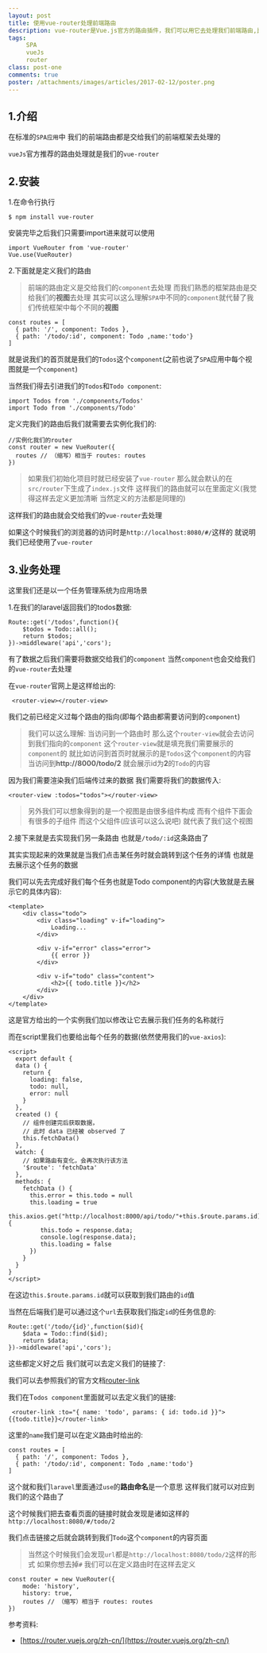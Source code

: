 ```yaml
---
layout: post
title: 使用vue-router处理前端路由
description: vue-router是Vue.js官方的路由插件，我们可以用它去处理我们前端路由,比较适合用于构建单页面应用
tags:
     SPA
     vueJs
     router
class: post-one
comments: true
poster: /attachments/images/articles/2017-02-12/poster.png
---
```


## 1.介绍
在标准的`SPA应用`中 我们的前端路由都是交给我们的前端框架去处理的

`vueJs`官方推荐的路由处理就是我们的`vue-router`

## 2.安装
1.在命令行执行
```
$ npm install vue-router
```
安装完毕之后我们只需要import进来就可以使用
```php?start_inline=1
import VueRouter from 'vue-router'
Vue.use(VueRouter)
```
2.下面就是定义我们的路由

> 前端的路由定义是交给我们的`component`去处理 而我们熟悉的框架路由是交给我们的**视图**去处理
  其实可以这么理解`SPA`中不同的`component`就代替了我们传统框架中每个不同的**视图**
  
```php?start_inline=1
const routes = [
  { path: '/', component: Todos },
  { path: '/todo/:id', component: Todo ,name:'todo'}
]
```
就是说我们的首页就是我们的`Todos`这个`component`(之前也说了`SPA`应用中每个视图就是一个`component`)

当然我们得去引进我们的`Todos`和`Todo component`:
```php?start_inline=1
import Todos from './components/Todos'
import Todo from './components/Todo'
```
定义完我们的路由后我们就需要去实例化我们的:
```php?start_inline=1
//实例化我们的router
const router = new VueRouter({
  routes // （缩写）相当于 routes: routes
})
```

> 如果我们初始化项目时就已经安装了`vue-router` 那么就会默认的在`src/router`下生成了`index.js`文件
  这样我们的路由就可以在里面定义(我觉得这样去定义更加清晰 当然定义的方法都是同理的)
  
这样我们的路由就会交给我们的`vue-router`去处理

如果这个时候我们的浏览器的访问时是`http://localhost:8080/#/`这样的 就说明我们已经使用了`vue-router`

## 3.业务处理
这里我们还是以一个任务管理系统为应用场景

1.在我们的laravel返回我们的todos数据:
```php?start_inline=1
Route::get('/todos',function(){
    $todos = Todo::all();
    return $todos;
})->middleware('api','cors');
```

有了数据之后我们需要将数据交给我们的`component` 当然`component`也会交给我们的`vue-router`去处理

在`vue-router`官网上是这样给出的:
```php?start_inline=1
 <router-view></router-view>
```
我们之前已经定义过每个路由的指向(即每个路由都需要访问到的`component`)

> 我们可以这么理解: 当访问到一个路由时 那么这个`router-view`就会去访问到我们指向的`component`
 这个`router-view`就是填充我们需要展示的`component`的
 就比如访问到首页时就展示的是`Todos`这个`component`的内容 
 当访问到**http://8000/todo/2** 就会展示id为**2**的`Todo`的内容

因为我们需要渲染我们后端传过来的数据 我们需要将我们的数据传入:
```php?start?inline=1
<router-view :todos="todos"></router-view>
```

> 另外我们可以想象得到的是一个视图是由很多组件构成 而有个组件下面会有很多的子组件 而这个父组件(应该可以这么说吧)
  就代表了我们这个视图
  
2.接下来就是去实现我们另一条路由 也就是`/todo/:id`这条路由了

其实实现起来的效果就是当我们点击某任务时就会跳转到这个任务的详情 也就是去展示这个任务的数据

我们可以先去完成好我们每个任务也就是Todo component的内容(大致就是去展示它的具体内容):
```php?start_inline=1
<template>
    <div class="todo">
        <div class="loading" v-if="loading">
            Loading...
        </div>

        <div v-if="error" class="error">
            {{ error }}
        </div>

        <div v-if="todo" class="content">
            <h2>{{ todo.title }}</h2>
        </div>
    </div>
</template>
```
这是官方给出的一个实例我们加以修改让它去展示我们任务的名称就行

而在script里我们也要给出每个任务的数据(依然使用我们的`vue-axios`):
```php?start_inline=1
<script>
  export default {
  data () {
    return {
      loading: false,
      todo: null,
      error: null
    }
  },
  created () {
    // 组件创建完后获取数据，
    // 此时 data 已经被 observed 了
    this.fetchData()
  },
  watch: {
    // 如果路由有变化，会再次执行该方法
    '$route': 'fetchData'
  },
  methods: {
    fetchData () {
      this.error = this.todo = null
      this.loading = true
      this.axios.get("http://localhost:8000/api/todo/"+this.$route.params.id).then(response=>{
         this.todo = response.data;
         console.log(response.data);
         this.loading = false
      })
    }
  }
}
</script>
```
在这边`this.$route.params.id`就可以获取到我们路由的`id`值

当然在后端我们是可以通过这个`url`去获取我们指定`id`的任务信息的:
```php?start_inline=1
Route::get('/todo/{id}',function($id){
    $data = Todo::find($id);
    return $data;
})->middleware('api','cors');
```
这些都定义好之后 我们就可以去定义我们的链接了:

我们可以去参照我们的官方文档[router-link](https://router.vuejs.org/zh-cn/api/router-link.html)

我们在T`odos component`里面就可以去定义我们的链接:
```php?start_inline=1
 <router-link :to="{ name: 'todo', params: { id: todo.id }}">{{todo.title}}</router-link>
```
这里的`name`我们是可以在定义路由时给出的:
```php?start_inline=1
const routes = [
  { path: '/', component: Todos },
  { path: '/todo/:id', component: Todo ,name:'todo'}
]
```
这个就和我们`laravel`里面通过`use`的**路由命名**是一个意思 这样我们就可以对应到我们的这个路由了

这个时候我们把去查看页面的链接时就会发现是诸如这样的`http://localhost:8080/#/todo/2`

我们点击链接之后就会跳转到我们`Todo`这个`component`的内容页面

> 当然这个时候我们会发现`url`都是`http://localhost:8080/todo/2`这样的形式 如果你想去掉`#`
  我们可以在定义路由时在这样去定义
  
```php?start_inline=1
const router = new VueRouter({
    mode: 'history',
    history: true,
    routes // （缩写）相当于 routes: routes
})
```

参考资料:
- [https://router.vuejs.org/zh-cn/](https://router.vuejs.org/zh-cn/)
